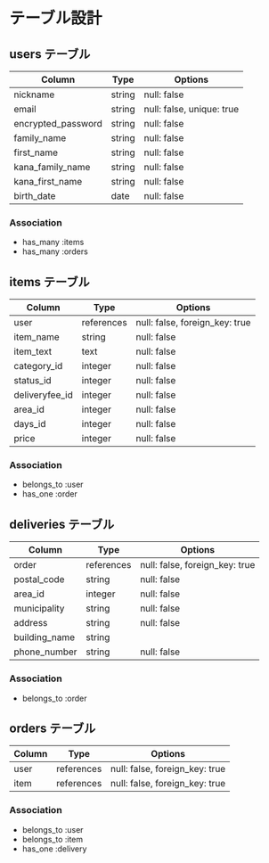 # テーブル設計

## users テーブル

| Column             | Type   | Options                   |
| ------------------ | ------ | ------------------------- |
| nickname           | string | null: false               |
| email              | string | null: false, unique: true |
| encrypted_password | string | null: false               |
| family_name        | string | null: false               |
| first_name         | string | null: false               |
| kana_family_name   | string | null: false               |
| kana_first_name    | string | null: false               |
| birth_date         | date   | null: false               |


### Association

- has_many :items
- has_many :orders

## items テーブル

| Column           | Type       | Options                        |
| ---------------- | ---------- | ------------------------------ |
| user             | references | null: false, foreign_key: true |
| item_name        | string     | null: false                    |
| item_text        | text       | null: false                    |
| category_id      | integer    | null: false                    |
| status_id        | integer    | null: false                    |
| deliveryfee_id   | integer    | null: false                    |
| area_id          | integer    | null: false                    |
| days_id          | integer    | null: false                    |
| price            | integer    | null: false                    |

### Association

- belongs_to :user
- has_one :order

## deliveries テーブル

| Column           | Type       | Options                        |
| ---------------- | ---------- | ------------------------------ |
| order            | references | null: false, foreign_key: true |
| postal_code      | string     | null: false                    |
| area_id          | integer    | null: false                    |
| municipality     | string     | null: false                    |
| address          | string     | null: false                    |
| building_name    | string     |                                |
| phone_number     | string     | null: false                    |

### Association

- belongs_to :order

## orders テーブル

| Column           | Type       | Options                        |
| ---------------- | ---------- | ------------------------------ |
| user             | references | null: false, foreign_key: true |
| item             | references | null: false, foreign_key: true |

### Association

- belongs_to :user
- belongs_to :item
- has_one :delivery